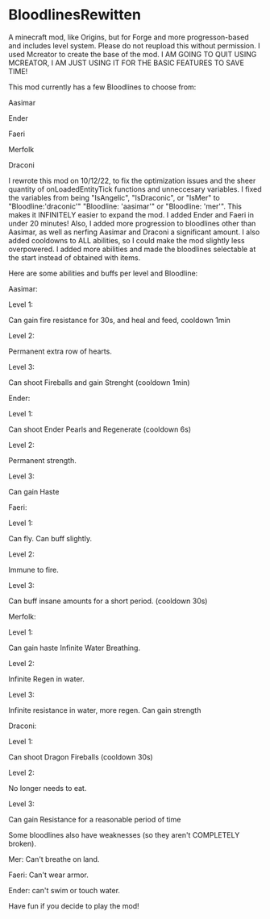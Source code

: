 # BloodlinesRewitten
A minecraft mod, like Origins, but for Forge and more progresson-based and includes level system. 
Please do not reupload this without permission. 
I used Mcreator to create the base of the mod.
I AM GOING TO QUIT USING MCREATOR, I AM JUST USING IT FOR THE BASIC FEATURES TO SAVE TIME!

This mod currently has a few Bloodlines to choose from:

Aasimar

Ender

Faeri

Merfolk

Draconi

I rewrote this mod on 10/12/22, to fix the optimization issues and the sheer quantity of onLoadedEntityTick functions and unneccesary variables. I fixed the variables from being "IsAngelic", "IsDraconic", or "IsMer" to "Bloodline:'draconic'" "Bloodline: 'aasimar'" or "Bloodline: 'mer'". This makes it INFINITELY easier to expand the mod. I added Ender and Faeri in under 20 minutes! Also, I added more progression to bloodlines other than Aasimar, as well as nerfing Aasimar and Draconi a significant amount. I also added cooldowns to ALL abilities, so I could make the mod slightly less overpowered. I added more abilities and made the bloodlines selectable at the start instead of obtained with items.


Here are some abilities and buffs per level and Bloodline:


Aasimar:

Level 1:

Can gain fire resistance for 30s, and heal and feed, cooldown 1min

Level 2:

Permanent extra row of hearts.

Level 3:

Can shoot Fireballs and gain Strenght (cooldown 1min)


Ender:

Level 1:

Can shoot Ender Pearls and Regenerate (cooldown 6s)

Level 2:

Permanent strength.

Level 3:

Can gain Haste


Faeri:

Level 1:

Can fly.
Can buff slightly.

Level 2:

Immune to fire.

Level 3:

Can buff insane amounts for a short period. (cooldown 30s)



Merfolk:

Level 1:

Can gain haste
Infinite Water Breathing.

Level 2:

Infinite Regen in water.

Level 3:

Infinite resistance in water, more regen.
Can gain strength


Draconi:

Level 1:

Can shoot Dragon Fireballs (cooldown 30s)

Level 2:

No longer needs to eat.

Level 3:

Can gain Resistance for a reasonable period of time




Some bloodlines also have weaknesses (so they aren't COMPLETELY broken).

Mer: Can't breathe on land.

Faeri: Can't wear armor.

Ender: can't swim or touch water.


Have fun if you decide to play the mod!